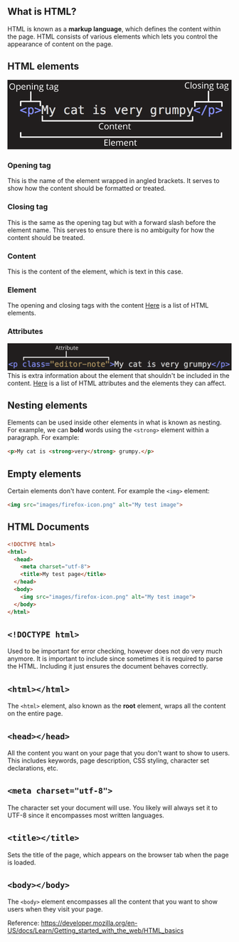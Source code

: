## What is HTML?

HTML is known as a **markup language**, which defines the content within the page. HTML consists of various elements which lets you control the appearance of content on the page.

## HTML elements
![Anatomy of an HTML element](grumpy-cat-small.png)

### Opening tag
This is the name of the element wrapped in angled brackets. It serves to show how the content should be formatted or treated.

### Closing tag
This is the same as the opening tag but with a forward slash before the element name. This serves to ensure there is no ambiguity for how the content should be treated.

### Content
This is the content of the element, which is text in this case.

### Element
The opening and closing tags with the content
[Here](https://developer.mozilla.org/en-US/docs/Web/HTML/Element) is a list of HTML elements.

### Attributes
![Attributes in HTML tag](grumpy-cat-attribute-small.png)
This is extra information about the element that shouldn't be included in the content.
[Here](https://developer.mozilla.org/en-US/docs/Web/HTML/Attributes) is a list of HTML attributes and the elements they can affect.

## Nesting elements
Elements can be used inside other elements in what is known as nesting. For example, we can **bold** words using the `<strong>` element within a paragraph. For example:
```html
<p>My cat is <strong>very</strong> grumpy.</p>
```

## Empty elements
Certain elements don't have content. For example the `<img>` element:
```html
<img src="images/firefox-icon.png" alt="My test image">
```

## HTML Documents
```html
<!DOCTYPE html>
<html>
  <head>
    <meta charset="utf-8">
    <title>My test page</title>
  </head>
  <body>
    <img src="images/firefox-icon.png" alt="My test image">
  </body>
</html>
```

## `<!DOCTYPE html>`
Used to be important for error checking, however does not do very much anymore. It is important to include since sometimes it is required to parse the HTML. Including it just ensures the document behaves correctly.

## `<html></html>`
The `<html>` element, also known as the **root** element, wraps all the content on the entire page.

## `<head></head>`
All the content you want on your page that you don't want to show to users. This includes keywords, page description, CSS styling, character set declarations, etc.

## `<meta charset="utf-8">`
The character set your document will use. You likely will always set it to UTF-8 since it encompasses most written languages.

## `<title></title>`
Sets the title of the page, which appears on the browser tab when the page is loaded.

## `<body></body>`
The `<body>` element encompasses all the content that you want to show users when they visit your page.

Reference: https://developer.mozilla.org/en-US/docs/Learn/Getting_started_with_the_web/HTML_basics
